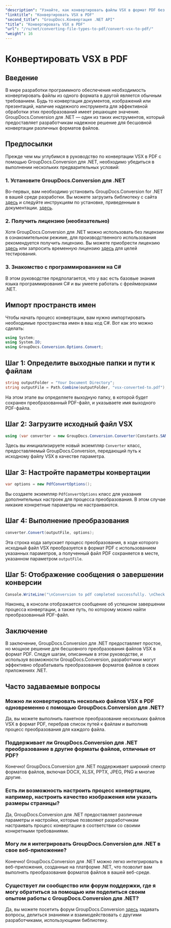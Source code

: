 ```yaml
---
"description": "Узнайте, как конвертировать файлы VSX в формат PDF без усилий с помощью GroupDocs.Conversion для .NET. Следуйте нашему пошаговому руководству."
"linktitle": "Конвертировать VSX в PDF"
"second_title": "GroupDocs.Конвертация .NET API"
"title": "Конвертировать VSX в PDF"
"url": "/ru/net/converting-file-types-to-pdf/convert-vsx-to-pdf/"
"weight": 16
---
```


# Конвертировать VSX в PDF

## Введение
В мире разработки программного обеспечения необходимость конвертировать файлы из одного формата в другой является обычным требованием. Будь то конвертация документов, изображений или презентаций, наличие надежного инструмента для эффективной обработки этих преобразований имеет решающее значение. GroupDocs.Conversion для .NET — один из таких инструментов, который предоставляет разработчикам надежное решение для бесшовной конвертации различных форматов файлов.
## Предпосылки
Прежде чем мы углубимся в руководство по конвертации VSX в PDF с помощью GroupDocs.Conversion для .NET, необходимо убедиться в выполнении нескольких предварительных условий:
### 1. Установите GroupDocs.Conversion для .NET
Во-первых, вам необходимо установить GroupDocs.Conversion for .NET в вашей среде разработки. Вы можете загрузить библиотеку с сайта [здесь](https://releases.groupdocs.com/conversion/net/) и следуйте инструкциям по установке, приведенным в документации. [здесь](https://tutorials.groupdocs.com/conversion/net/).
### 2. Получить лицензию (необязательно)
Хотя GroupDocs.Conversion для .NET можно использовать без лицензии в ознакомительном режиме, для производственного использования рекомендуется получить лицензию. Вы можете приобрести лицензию [здесь](https://purchase.groupdocs.com/buy) или запросить временную лицензию [здесь](https://purchase.groupdocs.com/temporary-license/) для целей тестирования.
### 3. Знакомство с программированием на C#
В этом руководстве предполагается, что у вас есть базовые знания языка программирования C# и вы умеете работать с фреймворками .NET.

## Импорт пространств имен
Чтобы начать процесс конвертации, вам нужно импортировать необходимые пространства имен в ваш код C#. Вот как это можно сделать:

```csharp
using System;
using System.IO;
using GroupDocs.Conversion.Options.Convert;
```
## Шаг 1: Определите выходные папки и пути к файлам
```csharp
string outputFolder = "Your Document Directory";
string outputFile = Path.Combine(outputFolder, "vsx-converted-to.pdf");
```
На этом этапе вы определяете выходную папку, в которой будет сохранен преобразованный PDF-файл, и указываете имя выходного PDF-файла.
## Шаг 2: Загрузите исходный файл VSX
```csharp
using (var converter = new GroupDocs.Conversion.Converter(Constants.SAMPLE_VSX))
```
Здесь вы инициализируете новый экземпляр `Converter` класс, предоставляемый GroupDocs.Conversion, передающий путь к исходному файлу VSX в качестве параметра.
## Шаг 3: Настройте параметры конвертации
```csharp
var options = new PdfConvertOptions();
```
Вы создаете экземпляр `PdfConvertOptions` класс для указания дополнительных настроек для процесса преобразования. В этом случае никакие конкретные параметры не настраиваются.
## Шаг 4: Выполнение преобразования
```csharp
converter.Convert(outputFile, options);
```
Эта строка кода запускает процесс преобразования, в ходе которого исходный файл VSX преобразуется в формат PDF с использованием указанных параметров, а полученный файл PDF сохраняется в месте, указанном параметром `outputFile`.
## Шаг 5: Отображение сообщения о завершении конверсии
```csharp
Console.WriteLine("\nConversion to pdf completed successfully. \nCheck output in {0}", outputFolder);
```
Наконец, в консоли отображается сообщение об успешном завершении процесса конвертации, а также путь, по которому можно найти преобразованный PDF-файл.

## Заключение
В заключение, GroupDocs.Conversion для .NET предоставляет простое, но мощное решение для бесшовного преобразования файлов VSX в формат PDF. Следуя шагам, описанным в этом руководстве, и используя возможности GroupDocs.Conversion, разработчики могут эффективно обрабатывать преобразования форматов файлов в своих приложениях .NET.
## Часто задаваемые вопросы
### Можно ли конвертировать несколько файлов VSX в PDF одновременно с помощью GroupDocs.Conversion для .NET?
Да, вы можете выполнить пакетное преобразование нескольких файлов VSX в формат PDF, перебрав список путей к файлам и выполнив процесс преобразования для каждого файла.
### Поддерживает ли GroupDocs.Conversion для .NET преобразование в другие форматы файлов, отличные от PDF?
Конечно! GroupDocs.Conversion для .NET поддерживает широкий спектр форматов файлов, включая DOCX, XLSX, PPTX, JPEG, PNG и многие другие.
### Есть ли возможность настроить процесс конвертации, например, настроить качество изображения или указать размеры страницы?
Да, GroupDocs.Conversion для .NET предоставляет различные параметры и настройки, которые позволяют разработчикам настраивать процесс конвертации в соответствии со своими конкретными требованиями.
### Могу ли я интегрировать GroupDocs.Conversion для .NET в свое веб-приложение?
Конечно! GroupDocs.Conversion для .NET можно легко интегрировать в веб-приложения, созданные на платформе .NET, что позволит вам выполнять преобразования форматов файлов в вашей веб-среде.
### Существует ли сообщество или форум поддержки, где я могу обратиться за помощью или поделиться своим опытом работы с GroupDocs.Conversion для .NET?
Да, вы можете посетить форум GroupDocs.Conversion [здесь](https://forum.groupdocs.com/c/conversion/11) задавать вопросы, делиться знаниями и взаимодействовать с другими разработчиками, использующими библиотеку.